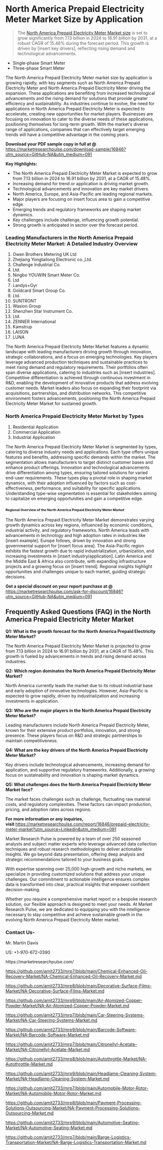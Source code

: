 <h1>North America Prepaid Electricity Meter Market&nbsp;Size by Application</h1><blockquote><p>The <a href="https://marketresearchpulse.com/download-sample/16846?utm_source=GitHub-NA&amp;utm_medium=091">North America Prepaid Electricity Meter Market size</a> is set to grow significantly from 7.13 billion in 2024 to 16.91 billion by 2031, at a robust CAGR of 15.48% during the forecast period. This growth is driven by [insert key drivers], reflecting rising demand and technological advancements.</p></blockquote><ul><li>Single-phase Smart Meter<li> Three-phase Smart Meter</li></ul><p>The North America Prepaid Electricity Meter market size by application is growing rapidly, with key segments such as North America Prepaid Electricity Meter and North America Prepaid Electricity Meter driving the expansion. These applications are benefiting from increased technological advancements and the rising demand for solutions that provide greater efficiency and sustainability. As industries continue to evolve, the need for applications in North America Prepaid Electricity Meter is expected to accelerate, creating new opportunities for market players. Businesses are focusing on innovation to cater to the diverse needs of these applications, positioning themselves for long-term growth. With the market's diverse range of applications, companies that can effectively target emerging trends will have a competitive advantage in the coming years.</p><p><strong>Download your PDF sample copy in full at @ </strong><a href="https://marketresearchpulse.com/download-sample/16846?utm_source=GitHub-NA&amp;utm_medium=091">https://marketresearchpulse.com/download-sample/16846?utm_source=GitHub-NA&amp;utm_medium=091</a></p><p><strong>Key Highlights: </strong></p><ul><li>The North America Prepaid Electricity Meter Market is expected to grow from 7.13 billion in 2024 to 16.91 billion by 2031, at a CAGR of 15.48%.</li><li>Increasing demand for trend or application is driving market growth.</li><li>Technological advancements and innovation are key market drivers.</li><li>North America, Europe, and Asia-Pacific are leading regional markets.</li><li>Major players are focusing on insert focus area to gain a competitive edge.</li><li>Emerging trends and regulatory frameworks are shaping market dynamics.</li><li>Key challenges include challenge, influencing growth potential.</li><li>Strong growth is anticipated in sector over the forecast period.</li></ul><h3>Leading Manufacturers in the North America Prepaid Electricity Meter Market: A Detailed Industry Overview</h3><ol><li>Owen Brothers Metering UK Ltd</li><li>Zhejiang Yongtailong Electronic co.,Ltd.</li><li>Challenge Industrial Co.</li><li>Ltd.</li><li>Ningbo YOUWIN Smart Meter Co.</li><li>Ltd</li><li>Landys+Gyr</li><li>Goldcard Smart Group Co.</li><li>Ltd.</li><li>SUNTRONT</li><li>Wasion Group</li><li>Shenzhen Star Instrument Co.</li><li>Ltd.</li><li>ZENNER International</li><li>Kamstrup</li><li>LAISON</li><li>LUNA</li></ol><div class="flex max-w-full flex-col flex-grow"><div class="min-h-8 text-message flex w-full flex-col items-end gap-2 whitespace-normal break-words [.text-message+&amp;]:mt-5" dir="auto" data-message-author-role="assistant" data-message-id="fd8432e4-4910-450d-b182-61b7bfb0a01f" data-message-model-slug="gpt-4o"><div class="flex w-full flex-col gap-1 empty:hidden first:pt-[3px]"><div class="markdown prose w-full break-words dark:prose-invert light"><p>The North America Prepaid Electricity Meter Market features a dynamic landscape with leading manufacturers driving growth through innovation, strategic collaborations, and a focus on emerging technologies. Key players leverage advanced production techniques and sustainable practices to meet rising demand and regulatory requirements. Their portfolios often span diverse applications, catering to industries such as [insert industries]. Competitive differentiation is achieved through continuous investment in R&amp;D, enabling the development of innovative products that address evolving customer needs. Market leaders also focus on expanding their footprint via acquisitions, partnerships, and distribution networks. This competitive environment fosters advancements, positioning the North America Prepaid Electricity Meter Market for sustained growth.</p></div></div></div></div><h3>North America Prepaid Electricity Meter Market by Types</h3><ol><li>Residential Application<li> Commercial Application<li> Industrial Application</li></ol><div class="flex max-w-full flex-col flex-grow"><div class="min-h-8 text-message flex w-full flex-col items-end gap-2 whitespace-normal break-words [.text-message+&amp;]:mt-5" dir="auto" data-message-author-role="assistant" data-message-id="084470be-0bb7-4664-bddf-5156b4f41249" data-message-model-slug="gpt-4o-mini"><div class="flex w-full flex-col gap-1 empty:hidden first:pt-[3px]"><div class="markdown prose w-full break-words dark:prose-invert light"><p>The North America Prepaid Electricity Meter Market is segmented by types, catering to diverse industry needs and applications. Each type offers unique features and benefits, addressing specific demands within the market. The segmentation allows manufacturers to target distinct customer bases and enhance product offerings. Innovation and technological advancements drive differentiation among types, ensuring tailored solutions for varied end-user requirements. These types play a pivotal role in shaping market dynamics, with their adoption influenced by factors such as cost-effectiveness, performance, and suitability for specific applications. Understanding type-wise segmentation is essential for stakeholders aiming to capitalize on emerging opportunities and gain a competitive edge.</p></div></div></div></div><h3><span style="font-size: 11px;">Regional Overview of the North America Prepaid Electricity Meter Market</span></h3><div class="flex max-w-full flex-col flex-grow"><div class="min-h-8 text-message flex w-full flex-col items-end gap-2 whitespace-normal break-words [.text-message+&amp;]:mt-5" dir="auto" data-message-author-role="assistant" data-message-id="e9038762-ce64-4e30-91c9-9bd413514231" data-message-model-slug="gpt-4o-mini"><div class="flex w-full flex-col gap-1 empty:hidden first:pt-[3px]"><div class="markdown prose w-full break-words dark:prose-invert light"><p>The North America Prepaid Electricity Meter Market demonstrates varying growth dynamics across key regions, influenced by economic conditions, industrial activity, and regulatory frameworks. North America leads with advancements in technology and high adoption rates in industries like [insert example]. Europe follows, driven by innovation and strong governmental support for [insert focus area]. The Asia-Pacific region exhibits the fastest growth due to rapid industrialization, urbanization, and increasing investments in [insert industry/application]. Latin America and the Middle East &amp; Africa also contribute, with expanding infrastructure projects and a growing focus on [insert trend]. Regional insights highlight opportunities and challenges unique to each market, guiding strategic decisions.</p></div></div></div></div><p><strong>Get a special discount on your report purchase at @ </strong><a href="https://marketresearchpulse.com/ask-for-discount/16846?utm_source=GitHub-NA&amp;utm_medium=091">https://marketresearchpulse.com/ask-for-discount/16846?utm_source=GitHub-NA&amp;utm_medium=091</a></p><h2>Frequently Asked Questions (FAQ) in the North America Prepaid Electricity Meter Market</h2><p><strong>Q1: What is the growth forecast for the North America Prepaid Electricity Meter Market?</strong></p><p>The North America Prepaid Electricity Meter Market is projected to grow from 7.13 billion in 2024 to 16.91 billion by 2031, at a CAGR of 15.48%. This growth is fueled by advancements in trends and rising demand across industries.</p><p><strong>Q2: Which region dominates the North America Prepaid Electricity Meter Market?</strong></p><p>North America currently leads the market due to its robust industrial base and early adoption of innovative technologies. However, Asia-Pacific is expected to grow rapidly, driven by industrialization and increasing investments in application.</p><p><strong>Q3: Who are the major players in the North America Prepaid Electricity Meter Market?</strong></p><p>Leading manufacturers include North America Prepaid Electricity Meter, known for their extensive product portfolios, innovation, and strong presence. These players focus on R&amp;D and strategic partnerships to maintain competitiveness.</p><p><strong>Q4: What are the key drivers of the North America Prepaid Electricity Meter Market?</strong></p><p>Key drivers include technological advancements, increasing demand for application, and supportive regulatory frameworks. Additionally, a growing focus on sustainability and innovation is shaping market dynamics.</p><p><strong>Q5: What challenges does the North America Prepaid Electricity Meter Market face?</strong></p><p>The market faces challenges such as challenge, fluctuating raw material costs, and regulatory complexities. These factors can impact production, pricing, and adoption rates across regions.</p><p><strong>For more information or any inquiries, visit&nbsp;</strong><a href="https://marketresearchpulse.com/report/16846/prepaid-electricity-meter-market?utm_source=Linkedin&utm_medium=091">https://marketresearchpulse.com/report/16846/prepaid-electricity-meter-market?utm_source=Linkedin&utm_medium=091</a></p><p>Market Research Pulse is powered by a team of over 250 seasoned analysts and subject matter experts who leverage advanced data collection techniques and robust research methodologies to deliver actionable insights. We go beyond data presentation, offering deep analysis and strategic recommendations tailored to your business goals.</p><p>With expertise spanning over 25,000 high-growth and niche markets, we specialize in providing customized solutions that address your unique challenges. Our commitment to actionable intelligence ensures complex data is transformed into clear, practical insights that empower confident decision-making.</p><p>Whether you require a comprehensive market report or a bespoke research solution, our flexible approach is designed to meet your needs. At Market Research Pulse, we are dedicated to equipping you with the intelligence necessary to stay competitive and achieve sustainable growth in the evolving North America Prepaid Electricity Meter market.</p><h3><strong>Contact Us-</strong></h3><p>Mr. Martin Davis</p><p>US: +1-970-672-0390</p><p>https://marketresearchpulse.com/</p><p><a href="https://github.com/amit2733/mrp7/blob/main/Chemical-Enhanced-Oil-Recovery-Market/NA-Chemical-Enhanced-Oil-Recovery-Market.md">https://github.com/amit2733/mrp7/blob/main/Chemical-Enhanced-Oil-Recovery-Market/NA-Chemical-Enhanced-Oil-Recovery-Market.md</a></p><p><a href="https://github.com/amit2733/mrp8/blob/main/Decorative-Surface-Films-Market/NA-Decorative-Surface-Films-Market.md">https://github.com/amit2733/mrp8/blob/main/Decorative-Surface-Films-Market/NA-Decorative-Surface-Films-Market.md</a></p><p><a href="https://github.com/amit2733/mrp9/blob/main/Air-Atomized-Copper-Powder-Market/NA-Air-Atomized-Copper-Powder-Market.md">https://github.com/amit2733/mrp9/blob/main/Air-Atomized-Copper-Powder-Market/NA-Air-Atomized-Copper-Powder-Market.md</a></p><p><a href="https://github.com/amit2733/mrp7/blob/main/Car-Steering-Systems-Market/NA-Car-Steering-Systems-Market.md">https://github.com/amit2733/mrp7/blob/main/Car-Steering-Systems-Market/NA-Car-Steering-Systems-Market.md</a></p><p><a href="https://github.com/amit2733/mrp9/blob/main/Barcode-Software-Market/NA-Barcode-Software-Market.md">https://github.com/amit2733/mrp9/blob/main/Barcode-Software-Market/NA-Barcode-Software-Market.md</a></p><p><a href="https://github.com/amit2733/mrp7/blob/main/Citronellyl-Acetate-Market/NA-Citronellyl-Acetate-Market.md">https://github.com/amit2733/mrp7/blob/main/Citronellyl-Acetate-Market/NA-Citronellyl-Acetate-Market.md</a></p><p><a href="https://github.com/amit2733/mrp8/blob/main/Autothrottle-Market/NA-Autothrottle-Market.md">https://github.com/amit2733/mrp8/blob/main/Autothrottle-Market/NA-Autothrottle-Market.md</a></p><p><a href="https://github.com/amit2733/mrp9/blob/main/Headlamp-Cleaning-System-Market/NA-Headlamp-Cleaning-System-Market.md">https://github.com/amit2733/mrp9/blob/main/Headlamp-Cleaning-System-Market/NA-Headlamp-Cleaning-System-Market.md</a></p><p><a href="https://github.com/amit2733/mrp7/blob/main/Automobile-Motor-Rotor-Market/NA-Automobile-Motor-Rotor-Market.md">https://github.com/amit2733/mrp7/blob/main/Automobile-Motor-Rotor-Market/NA-Automobile-Motor-Rotor-Market.md</a></p><p><a href="https://github.com/amit2733/mrp8/blob/main/Payment-Processing-Solutions-Outsourcing-Market/NA-Payment-Processing-Solutions-Outsourcing-Market.md">https://github.com/amit2733/mrp8/blob/main/Payment-Processing-Solutions-Outsourcing-Market/NA-Payment-Processing-Solutions-Outsourcing-Market.md</a></p><p><a href="https://github.com/amit2733/mrp9/blob/main/Automotive-Seating-Market/NA-Automotive-Seating-Market.md">https://github.com/amit2733/mrp9/blob/main/Automotive-Seating-Market/NA-Automotive-Seating-Market.md</a></p><p><a href="https://github.com/amit2733/mrp7/blob/main/Barge-Logistics-Transportation-Market/NA-Barge-Logistics-Transportation-Market.md">https://github.com/amit2733/mrp7/blob/main/Barge-Logistics-Transportation-Market/NA-Barge-Logistics-Transportation-Market.md</a></p>
